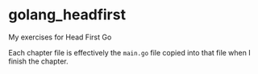 # golang_headfirst

My exercises for Head First Go

Each chapter file is effectively the `main.go` file copied into that file when I finish the chapter.
